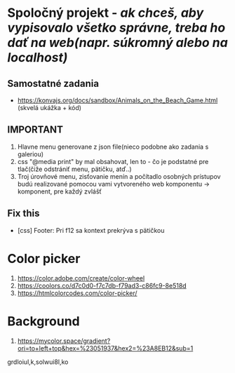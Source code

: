 # Spoločný projekt - *ak chceš, aby vypisovalo všetko správne, treba ho dať na web(napr. súkromný alebo na localhost)*

## Samostatné zadania
- https://konvajs.org/docs/sandbox/Animals_on_the_Beach_Game.html (skvelá ukážka + kód)

## IMPORTANT
1. Hlavne menu generovane z json file(nieco podobne ako zadania s galeriou)
2. css "@media print" by mal obsahovat, len to - čo je podstatné pre tlač(čiže odstrániť menu, pätičku, atď..)
3. Troj úrovňové menu, zisťovanie menín a počítadlo osobných prístupov budú realizované pomocou vami vytvoreného web komponentu -> komponent, pre každý zvlášť

## Fix this
- [css]     Footer: Pri f12 sa kontext prekrýva s pätičkou



# Color picker
1. https://color.adobe.com/create/color-wheel
2. https://coolors.co/d7c0d0-f7c7db-f79ad3-c86fc9-8e518d
3. https://htmlcolorcodes.com/color-picker/

# Background
1. https://mycolor.space/gradient?ori=to+left+top&hex=%23051937&hex2=%23A8EB12&sub=1

grdloiul,k,solwui8l,ko

